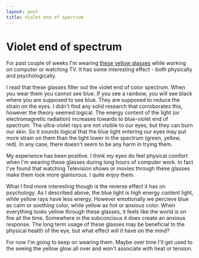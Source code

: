 ```yaml
---
layout: post
title: Violet end of spectrum
---
```


Violet end of spectrum
===

For past couple of weeks I'm wearing [these yellow glasses](https://www.amazon.ca/gp/product/B000USRG90/ref=oh_aui_detailpage_o00_s00?ie=UTF8&psc=1) while working on computer or watching TV. It has some interesting effect - both physically and psychologically.

I read that these glasses filter out the violet end of color spectrum. When you wear them you cannot see blue. If you see a rainbow, you will see black where you are supposed to see blue. They are supposed to reduce the strain on the eyes. I didn't find any solid research that corroborates this, however the theory seemed logical. The energy content of the light (or electromagnetic radiation) increases towards to blue-violet end of spectrum. The ultra-violet rays are not visible to our eyes, but they can burn our skin. So it sounds logical that the blue light entering our eyes may put more strain on them than the light lower in the spectrum (green, yellow, red). In any case, there doesn't seem to be any harm in trying them.

My experience has been positive. I think my eyes do feel physical comfort when I'm wearing these glasses during long hours of computer work. In fact I've found that watching Television shows or movies through these glasses make them look more glamorous. I quite enjoy them.

What I find more interesting though is the reverse effect it has on psychology. As I described above, the blue light is high energy content light, while yellow rays have less energy. However emotionally we percieve blue as calm or soothing color, while yellow as hot or anxious color. When everything looks yellow through these glasses, it feels like the world is on fire all the time. Somewhere in the subconcious it does create an anxious response. The long term usage of these glasses may be beneficial to the physical health of the eye, but what effect will it have on the mind?

For now I'm going to keep on wearing them. Maybe over time I'll get used to the seeing the yellow glow all over and won't associate with heat or tension.
